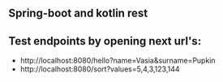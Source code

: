 ## Spring-boot and kotlin rest

## Test endpoints by opening next url's:

* http://localhost:8080/hello?name=Vasia&surname=Pupkin
* http://localhost:8080/sort?values=5,4,3,123,144
